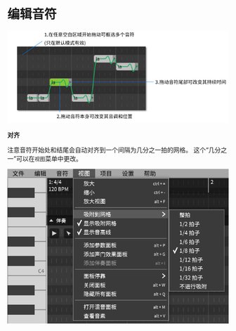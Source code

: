 # 编辑音符

![](image/editing-notes-1.jpg)


**对齐**

注意音符开始处和结尾会自动对齐到一个间隔为几分之一拍的网格。
这个“几分之一”可以在`视图`菜单中更改。

![](image/editing-notes-2.jpg)